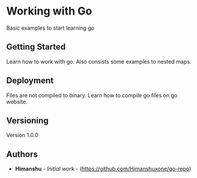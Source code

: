 # Working with Go

Basic examples to start learning go 

## Getting Started

Learn how to work with go. 
Also consists some examples to nested maps.

## Deployment

Files are not compiled to binary. 
Learn how to compile go files on go website.

## Versioning

Version 1.0.0

## Authors

* **Himanshu** - *Initial work* - (https://github.com/Himanshuxone/go-repo)



